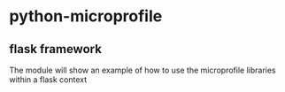 # python-microprofile

## flask framework

The module will show an example of how to use the microprofile libraries within a flask context 
